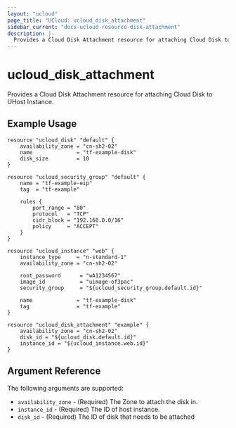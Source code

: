 ```yaml
---
layout: "ucloud"
page_title: "UCloud: ucloud_disk_attachment"
sidebar_current: "docs-ucloud-resource-disk-attachment"
description: |-
  Provides a Cloud Disk Attachment resource for attaching Cloud Disk to UHost Instance.
---
```


# ucloud_disk_attachment

Provides a Cloud Disk Attachment resource for attaching Cloud Disk to UHost Instance.

## Example Usage

```hcl
resource "ucloud_disk" "default" {
    availability_zone = "cn-sh2-02"
    name              = "tf-example-disk"
    disk_size         = 10
}

resource "ucloud_security_group" "default" {
    name = "tf-example-eip"
    tag  = "tf-example"

    rules {
        port_range = "80"
        protocol   = "TCP"
        cidr_block = "192.168.0.0/16"
        policy     = "ACCEPT"
    }
}

resource "ucloud_instance" "web" {
    instance_type     = "n-standard-1"
    availability_zone = "cn-sh2-02"

    root_password      = "wA1234567"
    image_id           = "uimage-of3pac"
    security_group     = "${ucloud_security_group.default.id}"

    name              = "tf-example-disk"
    tag               = "tf-example"
}

resource "ucloud_disk_attachment" "example" {
    availability_zone = "cn-sh2-02"
    disk_id = "${ucloud_disk.default.id}"
    instance_id = "${ucloud_instance.web.id}"
}
```

## Argument Reference

The following arguments are supported:

* `availability_zone` - (Required) The Zone to attach the disk in.
* `instance_id` - (Required) The ID of host instance.
* `disk_id` - (Required) The ID of disk that needs to be attached